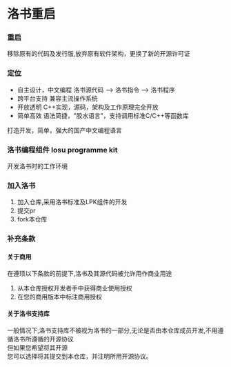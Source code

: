 # 洛书重启
### 重启
移除原有的代码及发行版,放弃原有软件架构，更换了新的开源许可证

### 定位
+ 自主设计，中文编程    洛书源代码 ——> 洛书指令 ——> 洛书程序
+ 跨平台支持    兼容主流操作系统
+ 开放透明    C++实现，源码，架构及工作原理完全开放
+ 简单高效    语法简捷，"胶水语言"，支持调用标准C/C++等函数库

打造开发，简单，强大的国产中文编程语言

### 洛书编程组件 losu programme kit
开发洛书时的工作环境
### 加入洛书
1. 加入仓库,采用洛书标准及LPK组件的开发
2. 提交pr
3. fork本仓库

### 补充条款
#### 关于商用
在遵顼以下条款的前提下,洛书及其源代码被允许用作商业用途
1. 从本仓库授权开发者手中获得商业使用授权
2. 在您的商用版本中标注商用授权

#### 关于洛书支持库
一般情况下,洛书支持库不被视为洛书的一部分,无论是否由本仓库成员开发,不用遵循洛书所遵循的开源协议<br>
但如果您希望将其开源<br>
您可以选择将其提交到本仓库，并注明所用开源协议。